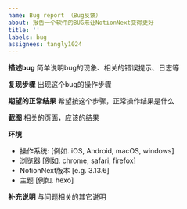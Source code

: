 ```yaml
---
name: Bug report （Bug反馈）
about: 报告一个软件的BUG来让NotionNext变得更好
title: ''
labels: bug
assignees: tangly1024
---
```


<!--
  !!! 重要 !!!
  请遵守这个模板的格式填写，否则你的Issue将被关闭
-->

**描述bug**
简单说明bug的现象、相关的错误提示、日志等

**复现步骤**
出现这个bug的操作步骤

**期望的正常结果**
希望按这个步骤，正常操作结果是什么

**截图**
相关的页面，应该的结果

**环境**

- 操作系统: [例如. iOS, Android, macOS, windows]
- 浏览器 [例如. chrome, safari, firefox]
- NotionNext版本 [e.g. 3.13.6]
- 主题 [例如. hexo]

**补充说明**
与问题相关的其它说明
